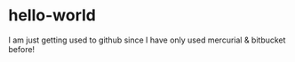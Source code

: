 # hello-world
I am just getting used to github since I have only used mercurial &amp; bitbucket before!
